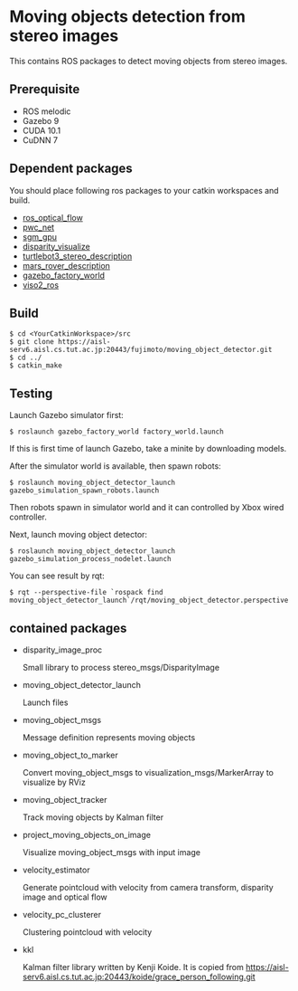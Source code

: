 # Moving objects detection from stereo images

This contains ROS packages to detect moving objects from stereo images.

## Prerequisite

* ROS melodic
* Gazebo 9
* CUDA 10.1
* CuDNN 7

## Dependent packages

You should place following ros packages to your catkin workspaces and build.

* [ros_optical_flow](https://github.com/ActiveIntelligentSystemsLab/ros_optical_flow)
* [pwc_net](https://github.com/fujimo-t/pwc_net_ros)
* [sgm_gpu](https://github.com/ActiveIntelligentSystemsLab/sgm_gpu_ros)
* [disparity_visualize](https://github.com/ActiveIntelligentSystemsLab/disparity_visualize)
* [turtlebot3_stereo_description](https://aisl-serv6.aisl.cs.tut.ac.jp:20443/fujimoto/turtlebot3_stereo_description)
* [mars_rover_description](https://aisl-serv6.aisl.cs.tut.ac.jp:20443/fujimoto/mars_rover_description)
* [gazebo_factory_world](https://aisl-serv6.aisl.cs.tut.ac.jp:20443/fujimoto/gazebo_factory_world)
* [viso2_ros](https://aisl-serv6.aisl.cs.tut.ac.jp:20443/fujimoto/viso2_ros_pub_outlier)

## Build

```shell
$ cd <YourCatkinWorkspace>/src
$ git clone https://aisl-serv6.aisl.cs.tut.ac.jp:20443/fujimoto/moving_object_detector.git
$ cd ../
$ catkin_make
```

## Testing

Launch Gazebo simulator first:

```shell
$ roslaunch gazebo_factory_world factory_world.launch
```

If this is first time of launch Gazebo, take a minite by downloading models.

After the simulator world is available, then spawn robots:

```shell
$ roslaunch moving_object_detector_launch gazebo_simulation_spawn_robots.launch
```

Then robots spawn in simulator world and it can controlled by Xbox wired controller.

Next, launch moving object detector:

```shell
$ roslaunch moving_object_detector_launch gazebo_simulation_process_nodelet.launch
```

You can see result by rqt:

```shell
$ rqt --perspective-file `rospack find moving_object_detector_launch`/rqt/moving_object_detector.perspective
```

## contained packages

* disparity_image_proc

  Small library to process stereo_msgs/DisparityImage

* moving_object_detector_launch

  Launch files

* moving_object_msgs

  Message definition represents moving objects

* moving_object_to_marker

  Convert moving_object_msgs to visualization_msgs/MarkerArray to visualize by RViz

* moving_object_tracker

  Track moving objects by Kalman filter

* project_moving_objects_on_image

  Visualize moving_object_msgs with input image

* velocity_estimator

  Generate pointcloud with velocity from camera transform, disparity image and optical flow

* velocity_pc_clusterer

  Clustering pointcloud with velocity

* kkl

  Kalman filter library written by Kenji Koide.
  It is copied from https://aisl-serv6.aisl.cs.tut.ac.jp:20443/koide/grace_person_following.git